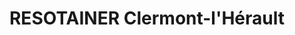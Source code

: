 ---
title: "RESOTAINER Clermont-l'Hérault"
url: /clermont-lherault/resotainer-clermont-lherault/
shop: location de stockage
---